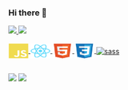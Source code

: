 ### Hi there 👋

 <div>
  <a href="https://github.com/marichaves">
  <img height="180em" src="https://github-readme-stats.vercel.app/api?username=marichaves&show_icons=true&theme=buefy&include_all_commits=true&count_private=true"/>
  <img height="180em" src="https://github-readme-stats.vercel.app/api/top-langs/?username=marichaves&layout=compact&langs_count=7&theme=buefy"/>
</div>
<div style="display: inline_block"><br>
  <img align="center" alt="Js" height="30" width="40" src="https://raw.githubusercontent.com/devicons/devicon/master/icons/javascript/javascript-plain.svg">
  <img align="center" alt="React" height="30" width="40" src="https://raw.githubusercontent.com/devicons/devicon/master/icons/react/react-original.svg">
  <img align="center" alt="HTML" height="30" width="40" src="https://raw.githubusercontent.com/devicons/devicon/master/icons/html5/html5-original.svg">
  <img align="center" alt="CSS" height="30" width="40" src="https://raw.githubusercontent.com/devicons/devicon/master/icons/css3/css3-original.svg">
  <img align="center" alt="sass" height="30" width="80" src="https://img.favpng.com/0/15/21/sass-style-sheet-language-cascading-style-sheets-logo-png-favpng-JrFmbSL7eyDhrZFE7nWjmSTKL.jpg">
</div>
  
  ##
  
  <div>
     <a href="https://www.linkedin.com/in/mariana-chaves-509b43164/" target="_blank"><img src="https://img.shields.io/badge/-LinkedIn-%230077B5?style=for-the-badge&logo=linkedin&logoColor=white" target="_blank"></a> 
    <a href="https://www.facebook.com/marianachvs" target="_blank"><img src="https://img.shields.io/badge/Facebook-1877F2?style=for-the-badge&logo=facebook&logoColor=white" target="_blank"></a> 

  </div>
